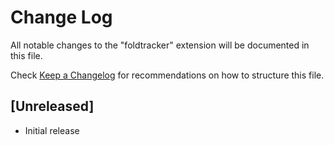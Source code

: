 # Change Log

All notable changes to the "foldtracker" extension will be documented in this file.

Check [Keep a Changelog](http://keepachangelog.com/) for recommendations on how to structure this file.

## [Unreleased]

- Initial release